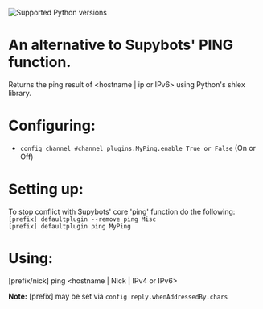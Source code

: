 ![Supported Python versions](https://img.shields.io/badge/python-3.4%2C%203.5%2C%203.6%2C%203.7%2C%203.8%2C%203.9-blue.svg)
# An alternative to Supybots' PING function.
Returns the ping result of <hostname | ip or IPv6> using Python's shlex library.

Configuring:
===========

* `config channel #channel plugins.MyPing.enable True or False` (On or Off)

Setting up:
==========

To stop conflict with Supybots' core 'ping' function do the following:\
`[prefix] defaultplugin --remove ping Misc`\
`[prefix] defaultplugin ping MyPing`

Using:
=====

[prefix/nick] ping <hostname | Nick | IPv4 or IPv6>

**Note:** [prefix] may be set via `config reply.whenAddressedBy.chars`
